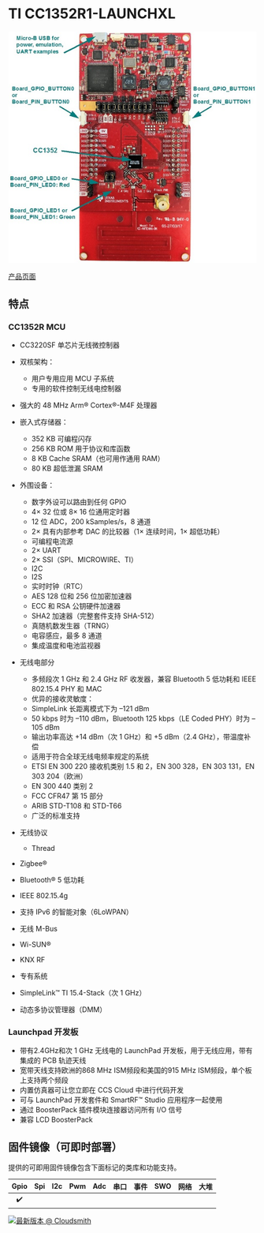 # TI CC1352R1-LAUNCHXL

![CC1352R1](../../images/reference-targets/CC1352R1_LAUNCHXL.jpg)

[产品页面](http://www.ti.com/tool/LAUNCHXL-CC1352R1)

## 特点

### CC1352R MCU

- CC3220SF 单芯片无线微控制器
- 双核架构：
  - 用户专用应用 MCU 子系统
  - 专用的软件控制无线电控制器
- 强大的 48 MHz Arm® Cortex®-M4F 处理器
- 嵌入式存储器：
  - 352 KB 可编程闪存
  - 256 KB ROM 用于协议和库函数
  - 8 KB Cache SRAM（也可用作通用 RAM）
  - 80 KB 超低泄漏 SRAM
- 外围设备：
  - 数字外设可以路由到任何 GPIO
  - 4× 32 位或 8× 16 位通用定时器
  - 12 位 ADC，200 kSamples/s，8 通道
  - 2× 具有内部参考 DAC 的比较器（1× 连续时间，1× 超低功耗）
  - 可编程电流源
  - 2× UART
  - 2× SSI（SPI、MICROWIRE、TI）
  - I2C
  - I2S
  - 实时时钟（RTC）
  - AES 128 位和 256 位加密加速器
  - ECC 和 RSA 公钥硬件加速器
  - SHA2 加速器（完整套件支持 SHA-512）
  - 真随机数发生器（TRNG）
  - 电容感应，最多 8 通道
  - 集成温度和电池监视器
- 无线电部分
  - 多频段次 1 GHz 和 2.4 GHz RF 收发器，兼容 Bluetooth 5 低功耗和 IEEE 802.15.4 PHY 和 MAC
  - 优异的接收灵敏度：
  - SimpleLink 长距离模式下为 –121 dBm
  - 50 kbps 时为 –110 dBm，Bluetooth 125 kbps（LE Coded PHY）时为 –105 dBm
  - 输出功率高达 +14 dBm（次 1 GHz）和 +5 dBm（2.4 GHz），带温度补偿
  - 适用于符合全球无线电频率规定的系统
  - ETSI EN 300 220 接收机类别 1.5 和 2，EN 300 328，EN 303 131，EN 303 204（欧洲）
  - EN 300 440 类别 2
  - FCC CFR47 第 15 部分
  - ARIB STD-T108 和 STD-T66
  - 广泛的标准支持
- 无线协议
  - Thread
 

 - Zigbee®
  - Bluetooth® 5 低功耗
  - IEEE 802.15.4g
  - 支持 IPv6 的智能对象（6LoWPAN）
  - 无线 M-Bus
  - Wi-SUN®
  - KNX RF
  - 专有系统
  - SimpleLink™ TI 15.4-Stack（次 1 GHz）
  - 动态多协议管理器（DMM）

### Launchpad 开发板

- 带有2.4GHz和次 1 GHz 无线电的 LaunchPad 开发板，用于无线应用，带有集成的 PCB 轨迹天线
- 宽带天线支持欧洲的868 MHz ISM频段和美国的915 MHz ISM频段，单个板上支持两个频段
- 内置仿真器可让您立即在 CCS Cloud 中进行代码开发
- 可与 LaunchPad 开发套件和 SmartRF™ Studio 应用程序一起使用
- 通过 BoosterPack 插件模块连接器访问所有 I/O 信号
- 兼容 LCD BoosterPack

## 固件镜像（可即时部署）

提供的可即用固件镜像包含下面标记的类库和功能支持。

| Gpio | Spi | I2c | Pwm | Adc | 串口 | 事件 | SWO | 网络 | 大堆 |
|:---:|:---:|:---:|:---:|:---:|:---:|:---:|:---:|:---:|:---:|
| :heavy_check_mark: |  |  |  |  | |  | |  | |

[![最新版本 @ Cloudsmith](https://api-prd.cloudsmith.io/v1/badges/version/net-nanoframework/nanoframework-images/raw/TI_CC1352R1_LAUNCHXL_868/latest/x/?render=true)](https://cloudsmith.io/~net-nanoframework/repos/nanoframework-images/packages/detail/raw/TI_CC1352R1_LAUNCHXL_868/latest/)